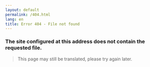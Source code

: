 ```yaml
---
layout: default
permalink: /404.html
lang: en
title: Error 404 - File not found
---  
```


### The site configured at this address does not contain the requested file. 

> This page may still be translated, please try again later.
